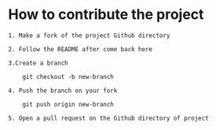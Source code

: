 # How to contribute the project

    1. Make a fork of the project Github directory

    2. Follow the README after come back here

    3.Create a branch

        git checkout -b new-branch

    4. Push the branch on your fork

        git push origin new-branch

    5. Open a pull request on the Github directory of project
